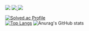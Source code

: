 <img src="https://capsule-render.vercel.app/api?type=waving&&color=0:9678B7,100:92B2C2&height=200&section=header&text=Hi!%20i'm%20Yunchan&fontSize=70&fontColor=FFFFFF" />

<a href="https://yunchan97.tistory.com/">
  <img src="https://img.shields.io/badge/%20Blog-11B48A?style=flat-square&logo=tistory&logoColor=white&link=https://yunchan97.tistory.com/"/>
</a>
<a href="https://yunchan97.tistory.com/">
<img src="https://img.shields.io/badge/%20Blog-000000?style=flat-square&logo=tistory&logoColor=white&link=https://yunchan97.tistory.com/"/>
</a>

[![Solved.ac Profile](http://mazassumnida.wtf/api/generate_badge?boj=dbscks97)](https://solved.ac/dbscks97)<br/>
[![Top Langs](https://github-readme-stats.vercel.app/api/top-langs/?username=dbscks97&layout=compact)](https://github.com/dbscks97/github-readme-stats)
![Anurag's GitHub stats](https://github-readme-stats.vercel.app/api?username=dbscks97&show_icons=true&theme=tokyonight)
